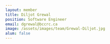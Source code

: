 ```yaml
---
layout: member
title: Diljot Grewal
position: Software Engineer
email: dgrewal@bccrc.ca
image: /assets/images/team/Grewal-Diljot.jpg
alum: false
---
```

